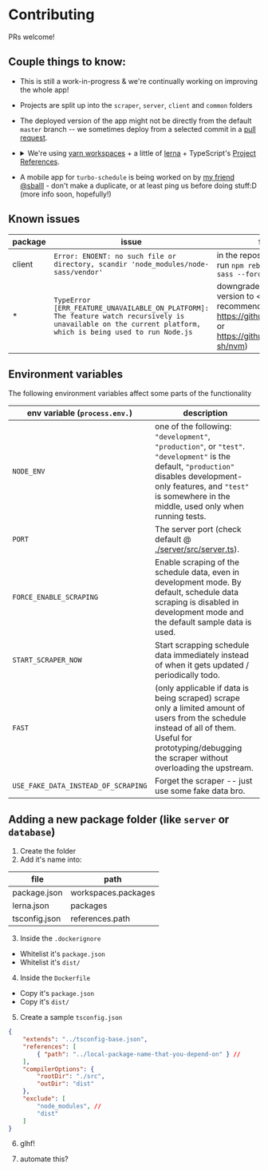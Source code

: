 # Contributing

PRs welcome!

## Couple things to know:

* This is still a work-in-progress & we're continually working on improving the whole app!
* Projects are split up into the `scraper`, `server`, `client` and `common` folders

* The deployed version of the app might not be directly from the default `master` branch -- we sometimes deploy from a selected commit in a [pull request](https://github.com/kiprasmel/turbo-schedule/pulls).

* <details> <summary>We're using <a href="https://yarnpkg.com/lang/en/docs/workspaces/">yarn workspaces</a> + a little of <a href="https://github.com/lerna/lerna">lerna</a> + TypeScript's <a href="https://www.typescriptlang.org/docs/handbook/project-references.html">Project References</a>.</summary>

  See also:
  * https://stackoverflow.com/questions/51631786/how-to-use-project-references-in-typescript-3-0
  * https://github.com/RyanCavanaugh/learn-a
</details>

* A mobile app for `turbo-schedule` is being worked on by [my friend @sballl](http://github.com/sballl) - don't make a duplicate, or at least ping us before doing stuff:D (more info soon, hopefully!)

## Known issues

| package | issue                                                                                                                                                       | fix                                                                                                           | tracking                                              |
| ------- | ----------------------------------------------------------------------------------------------------------------------------------------------------------- | ------------------------------------------------------------------------------------------------------------- | ----------------------------------------------------- |
| client  | `Error: ENOENT: no such file or directory, scandir 'node_modules/node-sass/vendor'`                                                                         | in the repository root, run `npm rebuild node-sass --force`                                                   |
| *       | `TypeError [ERR_FEATURE_UNAVAILABLE_ON_PLATFORM]: The feature watch recursively is unavailable on the current platform, which is being used to run Node.js` | downgrade nodejs version to < 14 (I recommend using https://github.com/tj/n or https://github.com/nvm-sh/nvm) | https://github.com/kiprasmel/turbo-schedule/issues/78 |

## Environment variables

The following environment variables affect some parts of the functionality

| env variable (`process.env.`)       | description                                                                                                                                                                                                                   |
| ----------------------------------- | ----------------------------------------------------------------------------------------------------------------------------------------------------------------------------------------------------------------------------- |
| `NODE_ENV`                          | one of the following: `"development"`, `"production"`, or `"test"`. `"development"` is the default, `"production"` disables development-only features, and `"test"` is somewhere in the middle, used only when running tests. |
| `PORT`                              | The server port (check default @ [./server/src/server.ts](./server/src/server.ts)).                                                                                                                                           |
| `FORCE_ENABLE_SCRAPING`             | Enable scraping of the schedule data, even in development mode. By default, schedule data scraping is disabled in development mode and the default sample data is used.                                                       |
| `START_SCRAPER_NOW`                 | Start scrapping schedule data immediately instead of when it gets updated / periodically todo.                                                                                                                                |
| `FAST`                              | (only applicable if data is being scraped) scrape only a limited amount of users from the schedule instead of all of them. Useful for prototyping/debugging the scraper without overloading the upstream.                     |
| `USE_FAKE_DATA_INSTEAD_OF_SCRAPING` | Forget the scraper -- just use some fake data bro.                                                                                                                                                                            |

## Adding a new package folder (like `server` or `database`)

1. Create the folder
2. Add it's name into:

| file          | path                |
| ------------- | ------------------- |
| package.json  | workspaces.packages |
| lerna.json    | packages            |
| tsconfig.json | references.path     |

3. Inside the `.dockerignore`

* Whitelist it's `package.json`
* Whitelist it's `dist/`

4. Inside the `Dockerfile`

* Copy it's `package.json`
* Copy it's `dist/`

5. Create a sample `tsconfig.json`

```json
{
	"extends": "../tsconfig-base.json",
	"references": [
		{ "path": "../local-package-name-that-you-depend-on" } //
	],
	"compilerOptions": {
		"rootDir": "./src",
		"outDir": "dist"
	},
	"exclude": [
		"node_modules", //
		"dist"
	]
}
```

6. glhf!

7. automate this?
